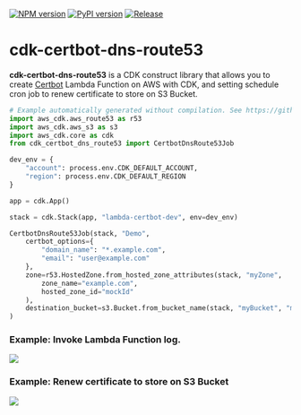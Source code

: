 [![NPM version](https://badge.fury.io/js/cdk-certbot-dns-route53.svg)](https://badge.fury.io/js/cdk-certbot-dns-route53)
[![PyPI version](https://badge.fury.io/py/cdk-certbot-dns-route53.svg)](https://badge.fury.io/py/cdk-certbot-dns-route53)
[![Release](https://github.com/neilkuan/cdk-certbot-dns-route53/actions/workflows/release.yml/badge.svg?branch=main)](https://github.com/neilkuan/cdk-certbot-dns-route53/actions/workflows/release.yml)

# cdk-certbot-dns-route53

**cdk-certbot-dns-route53** is a CDK construct library that allows you to create [Certbot](https://github.com/certbot/certbot) Lambda Function on AWS with CDK, and setting schedule cron job to renew certificate to store on S3 Bucket.

```python
# Example automatically generated without compilation. See https://github.com/aws/jsii/issues/826
import aws_cdk.aws_route53 as r53
import aws_cdk.aws_s3 as s3
import aws_cdk.core as cdk
from cdk_certbot_dns_route53 import CertbotDnsRoute53Job

dev_env = {
    "account": process.env.CDK_DEFAULT_ACCOUNT,
    "region": process.env.CDK_DEFAULT_REGION
}

app = cdk.App()

stack = cdk.Stack(app, "lambda-certbot-dev", env=dev_env)

CertbotDnsRoute53Job(stack, "Demo",
    certbot_options={
        "domain_name": "*.example.com",
        "email": "user@example.com"
    },
    zone=r53.HostedZone.from_hosted_zone_attributes(stack, "myZone",
        zone_name="example.com",
        hosted_zone_id="mockId"
    ),
    destination_bucket=s3.Bucket.from_bucket_name(stack, "myBucket", "mybucket")
)
```

### Example: Invoke Lambda Function log.

![](./images/lambda-logs.png)

### Example: Renew certificate to store on S3 Bucket

![](./images/s3-bucket.png)
